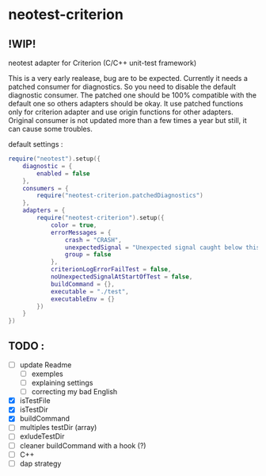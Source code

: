 # neotest-criterion

## !WIP!
neotest adapter for Criterion (C/C++ unit-test framework)

This is a very early realease, bug are to be expected. Currently it needs a patched consumer for diagnostics.
So you need to disable the default diagnostic consumer. The patched one should be 100% compatible with the
default one so others adapters should be okay. It use patched functions only for criterion adapter and use
origin functions for other adapters. Original consumer is not updated more than a few times a year but still, it
can cause some troubles.

default settings :

```lua
require("neotest").setup({
    diagnostic = {
        enabled = false
    },
    consumers = {
        require("neotest-criterion.patchedDiagnostics")
    },
    adapters = {
        require("neotest-criterion").setup({
            color = true,
            errorMessages = {
                crash = "CRASH",
                unexpectedSignal = "Unexpected signal caught below this line!",
                group = false
            },
            criterionLogErrorFailTest = false,
            noUnexpectedSignalAtStartOfTest = false,
            buildCommand = {},
            executable = "./test",
            executableEnv = {}
        })
    }
})
```

## TODO :

- [ ] update Readme
    - [ ] exemples
    - [ ] explaining settings
    - [ ] correcting my bad English
- [x] isTestFile
- [x] isTestDir
- [x] buildCommand
- [ ] multiples testDir (array)
- [ ] exludeTestDir
- [ ] cleaner buildCommand with a hook (?)
- [ ] C++
- [ ] dap strategy
